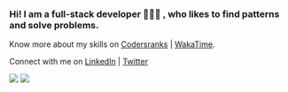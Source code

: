 ### Hi! I am a full-stack developer 👩🏻‍💻 , who likes to find patterns and solve problems.  

Know more about my skills on [Codersranks](https://profile.codersrank.io/user/swastij) | [WakaTime](https://wakatime.com/@swastij).

Connect with me on [LinkedIn](https://www.linkedin.com/in/swastijain01/) | [Twitter](https://twitter.com/doll_swastij) 

<img
  src="https://cr-ss-service.azurewebsites.net/api/ScreenShot?widget=summary&username=swastij&badges=2&show-avatar=false&style=--header-bg-color:%23000;--border-radius:10px"
/>
<img
  src="https://cr-skills-chart-widget.azurewebsites.net/api/api?username=swastij&skills=JavaScript,TypeScript,CSS,Dart,HTML,JSON,Javascript,Python,SASS,Vue&show-other-skills=true"
/>
<!--
**swastij/swastij** is a ✨ _special_ ✨ repository because its `README.md` (this file) appears on your GitHub profile.

Here are some ideas to get you started:

- 🔭 I’m currently working on ...
- 🌱 I’m currently learning ...
- 👯 I’m looking to collaborate on ...
- 🤔 I’m looking for help with ...
- 💬 Ask me about ...
- 📫 How to reach me: ...
- 😄 Pronouns: ...
- ⚡ Fun fact: ...
-->
